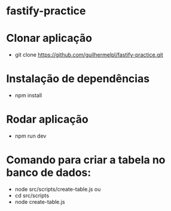 # fastify-practice

# Clonar aplicação 
- git clone https://github.com/guilhermelpl/fastify-practice.git

# Instalação de dependências
- npm install

# Rodar aplicação
- npm run dev

# Comando para criar a tabela no banco de dados:
- node src/scripts/create-table.js
ou
- cd src/scripts
- node create-table.js
